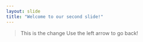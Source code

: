 ```yaml
---
layout: slide
title: "Welcome to our second slide!"
---
```

>This is the change
Use the left arrow to go back!
